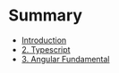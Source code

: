 # Summary

* [Introduction](README.md)
* [2. Typescript](2.Typescript.md)
* [3. Angular Fundamental](3.AngularFundamental.md)
